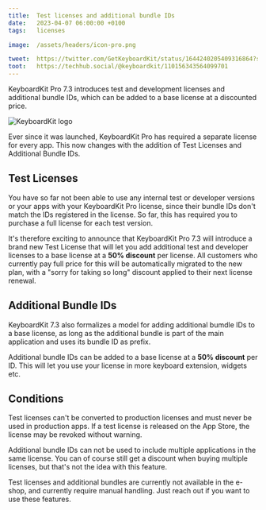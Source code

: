 ```yaml
---
title:  Test licenses and additional bundle IDs
date:   2023-04-07 06:00:00 +0100
tags:   licenses

image:  /assets/headers/icon-pro.png

tweet:  https://twitter.com/GetKeyboardKit/status/1644240205409316864?s=20
toot:   https://techhub.social/@keyboardkit/110156343564099701
---
```


KeyboardKit Pro 7.3 introduces test and development licenses and additional bundle IDs, which can be added to a base license at a discounted price.

![KeyboardKit logo]({{page.image}})

Ever since it was launched, KeyboardKit Pro has required a separate license for every app. This now changes with the addition of Test Licenses and Additional Bundle IDs. 


## Test Licenses

You have so far not been able to use any internal test or developer versions or your apps with your KeyboardKit Pro license, since their bundle IDs don't match the IDs registered in the license. So far, this has required you to purchase a full license for each test version.

It's therefore exciting to announce that KeyboardKit Pro 7.3 will introduce a brand new Test License that will let you add additional test and developer licenses to a base license at a **50% discount** per license. All customers who currently pay full price for this will be automatically migrated to the new plan, with a "sorry for taking so long" discount applied to their next license renewal.


## Additional Bundle IDs

KeyboardKit 7.3 also formalizes a model for adding additional bumdle IDs to a base license, as long as the additional bundle is part of the main application and uses its bundle ID as prefix.

Additional bundle IDs can be added to a base license at a **50% discount** per ID. This will let you use your license in more keyboard extension, widgets etc.


## Conditions

Test licenses can't be converted to production licenses and must never be used in production apps. If a test license is released on the App Store, the license may be revoked without warning.

Additional bundle IDs can not be used to include multiple applications in the same license. You can of course still get a discount when buying multiple licenses, but that's not the idea with this feature.

Test licenses and additional bundles are currently not available in the e-shop, and currently require manual handling. Just reach out if you want to use these features.